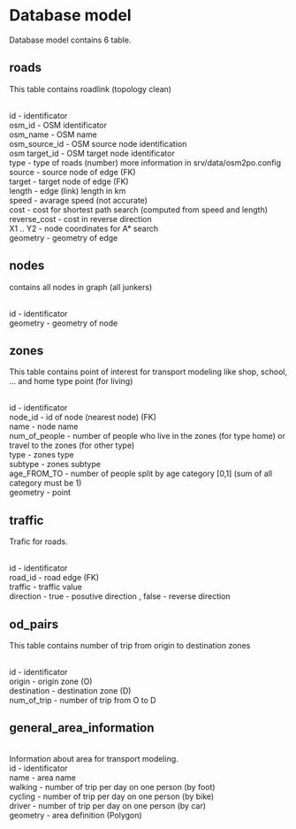 Database model
=============

Database model contains 6 table.

roads
------

This table contains roadlink (topology clean)

<br>id - identificator
<br>osm_id - OSM identificator
<br>osm_name - OSM name
<br>osm_source_id - OSM source node identification
<br>osm target_id - OSM target node identificator
<br>type - type of roads (number) more information in srv/data/osm2po.config
<br>source - source node of edge (FK)
<br>target - target node of edge (FK)
<br>length - edge (link) length in km
<br>speed - avarage speed (not accurate)
<br>cost - cost for shortest path search (computed from speed and length)
<br>reverse_cost - cost in reverse direction
<br>X1 .. Y2 - node coordinates for A* search
<br>geometry - geometry of edge

nodes
------
contains all nodes in graph (all junkers)

<br>id - identificator
<br>geometry - geometry of node

zones
-----
This table contains point of interest for transport modeling like shop, school, ... and home type point (for living)

<br>id - identificator
<br>node_id - id of node (nearest node) (FK)
<br>name - node name
<br>num_of_people - number of people who live in the zones (for type home) or travel to the zones (for other type)
<br>type - zones type
<br>subtype - zones subtype
<br>age_FROM_TO - number of people split by age category [0,1] (sum of all category must be 1)
<br>geometry - point

traffic
--------
Trafic for roads.

<br>id - identificator
<br>road_id - road edge (FK)
<br>traffic - traffic value
<br>direction - true - posutive direction , false - reverse direction

od_pairs
---------
This table contains number of trip from origin to destination zones

<br>id - identificator
<br>origin - origin zone (O)
<br>destination - destination zone (D)
<br>num_of_trip - number of trip from O to D

general_area_information
------------------------
<br>Information about area for transport modeling.
<br>id - identificator
<br>name - area name
<br>walking - number of trip per day on one person (by foot)
<br>cycling - number of trip per day on one person (by bike)
<br>driver - number of trip per day on one person (by car)
<br>geometry - area definition (Polygon)